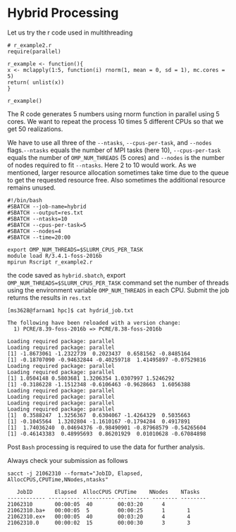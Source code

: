 # Hybrid Processing #

Let us try the r code used in multithreading 

    # r_example2.r
    require(parallel)

    r_example <- function(){
    x <- mclapply(1:5, function(i) rnorm(1, mean = 0, sd = 1), mc.cores = 5)
    return( unlist(x))
    }
    
    r_example()


The R code generates 5 numbers using rnorm function in parallel using 5 cores. We want to repeat the process 10 times 5 different CPUs so that we get 50 realizations. 

We have to use all three of the `--ntasks`, `--cpus-per-task`, and `--nodes` flags.`--ntasks` equals the number of MPI tasks (here 10), `--cpus-per-task` equals the number of `OMP_NUM_THREADS` (5 cores) and `--nodes` is the number of nodes required to fit `--ntasks`. Here 2 to 10 would work. As we mentioned, larger resource allocation sometimes take time due to the queue to get the requested resource free. Also sometimes the additional resource remains unused. 

    
    #!/bin/bash
    #SBATCH --job-name=hybrid
    #SBATCH --output=res.txt
    #SBATCH --ntasks=10
    #SBATCH --cpus-per-task=5
    #SBATCH --nodes=4
    #SBATCH --time=20:00
    
    export OMP_NUM_THREADS=$SLURM_CPUS_PER_TASK
    module load R/3.4.1-foss-2016b
    mpirun Rscript r_example2.r

    
the code saved as `hybrid.sbatch`, export `OMP_NUM_THREADS=$SLURM_CPUS_PER_TASK` command set the number of threads using the environment variable `OMP_NUM_THREADS` in each CPU. Submit the job returns the results in `res.txt`
 
    [ms3628@farnam1 hpc]$ cat hydrid_job.txt
    
    The following have been reloaded with a version change:
      1) PCRE/8.39-foss-2016b => PCRE/8.38-foss-2016b
    
    Loading required package: parallel
    Loading required package: parallel
    [1] -1.8673061 -1.2322739  0.2023437  0.6581562 -0.8485164
    [1] -0.18707090 -0.94632844 -0.40259718  1.41495897 -0.07529816
    Loading required package: parallel
    Loading required package: parallel
    [1] 1.0504148 0.5803681 1.3206354 1.0307997 1.5246292
    [1] -0.3186228 -1.1512348 -0.6106463 -0.9628663  1.6056388
    Loading required package: parallel
    Loading required package: parallel
    Loading required package: parallel
    Loading required package: parallel
    [1]  0.3588247  1.3256367  0.6304067 -1.4264329  0.5035663
    [1] -0.1045564  1.3202804 -1.1610167 -0.1794284  0.4917891
    [1]  1.74036240  0.04694376 -0.98490901 -0.87968579 -0.54265604
    [1] -0.46143383  0.48995693  0.86201929  0.01010628 -0.67084898
    
Post `Bash` processing is required to use the data for further analysis. 

Always check your submission as follows

    sacct -j 21062310 --format="JobID, Elapsed,  AllocCPUS,CPUTime,NNodes,ntasks"

       JobID       Elapsed  AllocCPUS CPUTime    NNodes    NTasks
    ------------ ---------- ---------- ---------- -------- --------
    21062310       00:00:05  40        00:03:20      4
    21062310.ba+   00:00:05  5         00:00:25      1       1
    21062310.ex+   00:00:05  40        00:03:20      4       4
    21062310.0     00:00:02  15        00:00:30      3       3
    